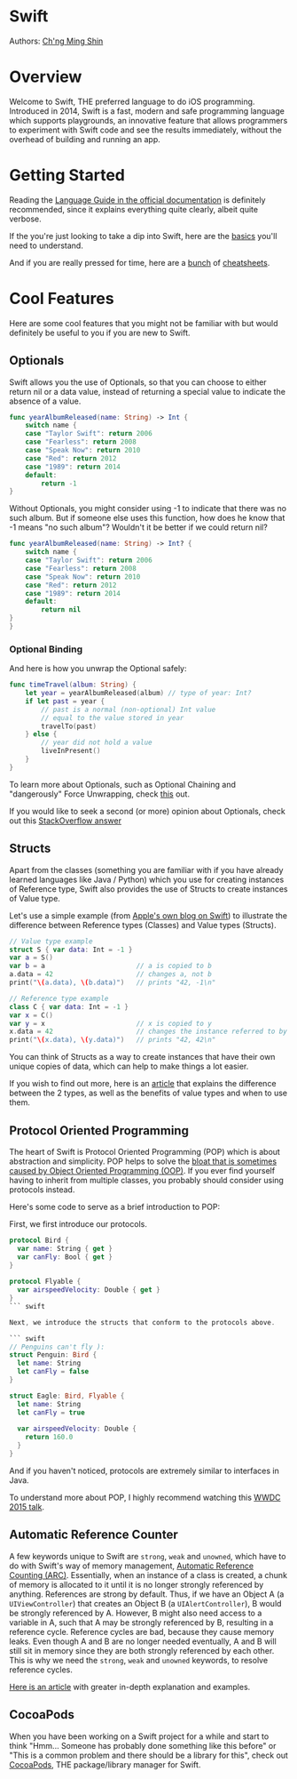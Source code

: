 # Swift

Authors: [Ch'ng Ming Shin](https://github.com/ablyx/cs3281-website/blob/mingshin-week6-progress/students/AY1617S2/ch'ngMingShin/Ch'ngMingShin-Resume.md)

# Overview

Welcome to Swift, THE preferred language to do iOS programming. Introduced in 2014, Swift is a fast, modern and safe programming language which supports playgrounds, an innovative feature that allows programmers to experiment with Swift code and see the results immediately, without the overhead of building and running an app.


# Getting Started

Reading the [Language Guide in the official documentation](https://developer.apple.com/library/content/documentation/Swift/Conceptual/Swift_Programming_Language/) is definitely recommended, since it explains everything quite clearly, albeit quite verbose.

If the you're just looking to take a dip into Swift, here are the [basics](https://guides.codepath.com/ios/Swift-Basics) you'll need to understand.

And if you are really pressed for time, here are a [bunch](https://mhm5000.gitbooks.io/swift-cheat-sheet/content/index.html) of [cheatsheets](https://koenig-media.raywenderlich.com/uploads/2014/06/RW-Swift-Cheatsheet-0_7.pdf).


# Cool Features

Here are some cool features that you might not be familiar with but would definitely be useful to you if you are new to Swift. 

## Optionals

Swift allows you the use of Optionals, so that you can choose to either return nil or a data value, instead of returning a special value to indicate the absence of a value.

``` swift
func yearAlbumReleased(name: String) -> Int {
    switch name {
    case "Taylor Swift": return 2006
    case "Fearless": return 2008
    case "Speak Now": return 2010
    case "Red": return 2012
    case "1989": return 2014
    default:
        return -1 
}
```
Without Optionals, you might consider using -1 to indicate that there was no such album. But if someone else uses this function, how does he know that -1 means "no such album"? Wouldn't it be better if we could return nil?

``` swift
func yearAlbumReleased(name: String) -> Int? {
    switch name {
    case "Taylor Swift": return 2006
    case "Fearless": return 2008
    case "Speak Now": return 2010
    case "Red": return 2012
    case "1989": return 2014
    default:
        return nil
}
}
```

### Optional Binding

And here is how you unwrap the Optional safely:

``` swift
func timeTravel(album: String) {
    let year = yearAlbumReleased(album) // type of year: Int?
    if let past = year {
        // past is a normal (non-optional) Int value
        // equal to the value stored in year
        travelTo(past)
    } else {
        // year did not hold a value
        liveInPresent()
    }
}
```

To learn more about Optionals, such as Optional Chaining and "dangerously" Force Unwrapping, check [this](https://hackernoon.com/swift-optionals-explained-simply-e109a4297298) out.

If you would like to seek a second (or more) opinion about Optionals, check out this [StackOverflow answer](http://stackoverflow.com/questions/24003642/what-is-an-optional-value-in-swift)


## Structs

Apart from the classes (something you are familiar with if you have already learned languages like Java / Python) which you use for creating instances of Reference type, Swift also provides the use of Structs to create instances of Value type. 

Let's use a simple example (from [Apple's own blog on Swift](https://developer.apple.com/swift/blog/?id=10)) to illustrate the difference between Reference types (Classes) and Value types (Structs). 

``` swift
// Value type example
struct S { var data: Int = -1 }
var a = S()
var b = a                       // a is copied to b
a.data = 42                     // changes a, not b
print("\(a.data), \(b.data)")   // prints "42, -1\n"

// Reference type example
class C { var data: Int = -1 }
var x = C()
var y = x                       // x is copied to y
x.data = 42                     // changes the instance referred to by x (and y)
print("\(x.data), \(y.data)")   // prints "42, 42\n"
```

You can think of Structs as a way to create instances that have their own unique copies of data, which can help to make things a lot easier.

If you wish to find out more, here is an [article](https://medium.com/capital-one-developers/reference-and-value-types-in-swift-de792db330b2) that explains the difference between the 2 types, as well as the benefits of value types and when to use them.


## Protocol Oriented Programming

The heart of Swift is Protocol Oriented Programming (POP) which is about abstraction and simplicity. POP helps to solve the [bloat that is sometimes caused by Object Oriented Programming (OOP)](http://blogs.perl.org/users/sid_burn/2014/03/inheritance-is-bad-code-reuse-part-1.html). If you ever find yourself having to inherit from multiple classes, you probably should consider using protocols instead.

Here's some code to serve as a brief introduction to POP:

First, we first introduce our protocols.

``` swift
protocol Bird {
  var name: String { get }
  var canFly: Bool { get }
}
 
protocol Flyable {
  var airspeedVelocity: Double { get }
}
``` swift

Next, we introduce the structs that conform to the protocols above.

``` swift
// Penguins can't fly ):
struct Penguin: Bird {
  let name: String
  let canFly = false
}

struct Eagle: Bird, Flyable {
  let name: String
  let canFly = true
 
  var airspeedVelocity: Double {
    return 160.0
  }
}
```

And if you haven't noticed, protocols are extremely similar to interfaces in Java. 

To understand more about POP, I highly recommend watching this [WWDC 2015 talk](https://www.youtube.com/watch?v=g2LwFZatfTI).

## Automatic Reference Counter

A few keywords unique to Swift are `strong`, `weak` and `unowned`, which have to do with Swift's way of memory management, [Automatic Reference Counting (ARC)](https://developer.apple.com/library/content/documentation/Swift/Conceptual/Swift_Programming_Language/AutomaticReferenceCounting.html). Essentially, when an instance of a class is created, a chunk of memory is allocated to it until it is no longer strongly referenced by anything. References are strong by default. Thus, if we have an Object A (a `UIViewController`) that creates an Object B (a `UIAlertController`), B would be strongly referenced by A. However, B might also need access to a variable in A, such that A may be strongly referenced by B, resulting in a reference cycle. Reference cycles are bad, because they cause memory leaks. Even though A and B are no longer needed eventually, A and B will still sit in memory since they are both strongly referenced by each other. This is why we need the `strong`, `weak` and `unowned` keywords, to resolve reference cycles. 

[Here is an article](https://krakendev.io/blog/weak-and-unowned-references-in-swift) with greater in-depth explanation and examples.


## CocoaPods

When you have been working on a Swift project for a while and start to think "Hmm... Someone has probably done something like this before" or "This is a common problem and there should be a library for this", check out [CocoaPods](https://guides.cocoapods.org/using/getting-started.html), THE package/library manager for Swift.